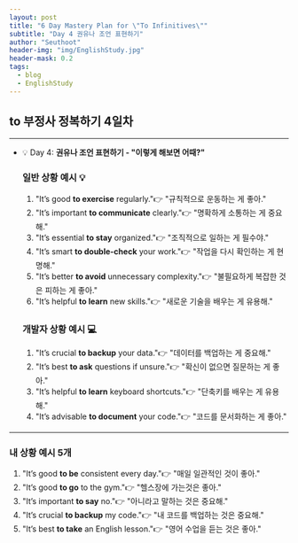 ```yaml
---
layout: post
title: "6 Day Mastery Plan for \"To Infinitives\""
subtitle: "Day 4 권유나 조언 표현하기"
author: "Seuthoot"
header-img: "img/EnglishStudy.jpg"
header-mask: 0.2
tags:
  - blog
  - EnglishStudy
---
```


## to 부정사 정복하기 4일차

--------------------------------------------------


- 💡 Day 4: **권유나 조언 표현하기 - "이렇게 해보면 어때?"**
    
    ### 일반 상황 예시 💡
    
    1. "It’s good **to exercise** regularly."👉 "규칙적으로 운동하는 게 좋아."
    2. "It’s important **to communicate** clearly."👉 "명확하게 소통하는 게 중요해."
    3. "It’s essential **to stay** organized."👉 "조직적으로 일하는 게 필수야."
    4. "It’s smart **to double-check** your work."👉 "작업을 다시 확인하는 게 현명해."
    5. "It’s better **to avoid** unnecessary complexity."👉 "불필요하게 복잡한 것은 피하는 게 좋아."
    6. "It’s helpful **to learn** new skills."👉 "새로운 기술을 배우는 게 유용해."
    
    ### 개발자 상황 예시 💻
    
    1. "It’s crucial **to backup** your data."👉 "데이터를 백업하는 게 중요해."
    2. "It’s best **to ask** questions if unsure."👉 "확신이 없으면 질문하는 게 좋아."
    3. "It’s helpful **to learn** keyboard shortcuts."👉 "단축키를 배우는 게 유용해."
    4. "It’s advisable **to document** your code."👉 "코드를 문서화하는 게 좋아."


--------------------------------------------------
### 내 상황 예시 5개
1. "It’s good **to be** consistent every day."👉 "매일 일관적인 것이 좋아."
2. "It’s good **to go** to the gym."👉 "헬스장에 가는것은 좋아."
3. "It’s important **to say** no."👉 "아니라고 말하는 것은 중요해."
4. "It’s crucial **to backup** my code."👉 "내 코드를 백업하는 것은 중요해."
5. "It’s best **to take** an English lesson."👉 "영어 수업을 듣는 것은 좋아."
